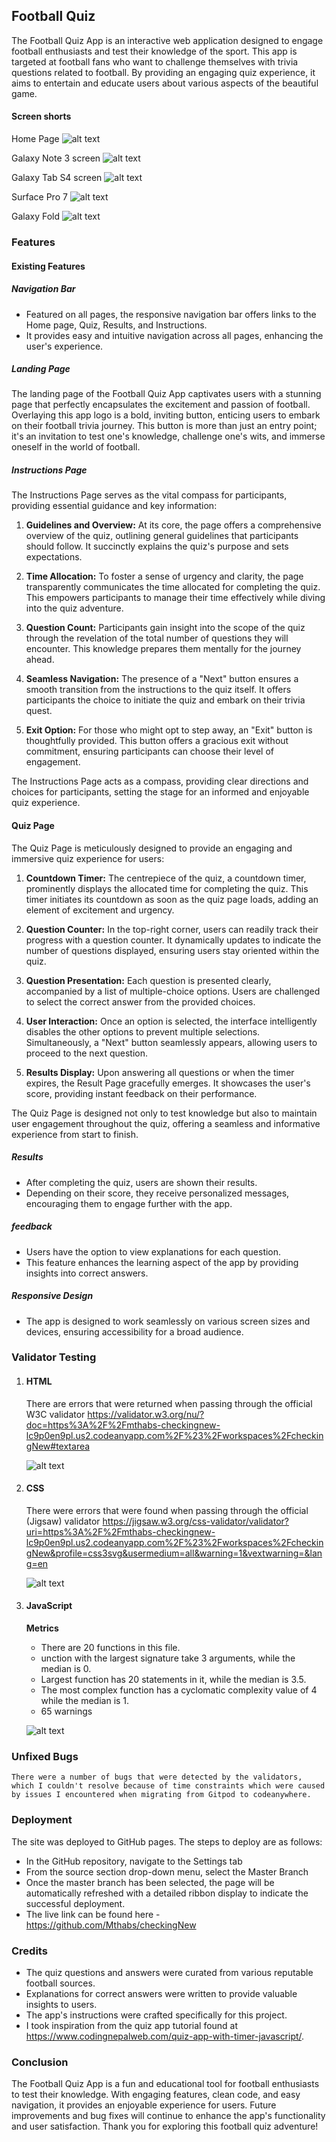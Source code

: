 ## Football Quiz

The Football Quiz App is an interactive web application designed to engage football enthusiasts and test their knowledge of the sport. This app is targeted at football fans who want to challenge themselves with trivia questions related to football. By providing an engaging quiz experience, it aims to entertain and educate users about various aspects of the beautiful game.
 

#### Screen shorts

Home Page
 ![alt text](https://github.com/Mthabs/checkingNew/blob/main/assets/images/homepage.png?raw=true)

Galaxy Note 3 screen
 ![alt text](https://github.com/Mthabs/checkingNew/blob/main/assets/images/galaxynote3.png?raw=true)

Galaxy Tab S4 screen 
![alt text](https://github.com/Mthabs/checkingNew/blob/main/assets/images/galaxytabs4.png?raw=true)

 Surface Pro 7
![alt text](https://github.com/Mthabs/checkingNew/blob/main/assets/images/surfacepro7.png?raw=true)

 Galaxy Fold
![alt text](https://github.com/Mthabs/checkingNew/blob/main/assets/images/galaxyfold.png?raw=true)


### Features

#### Existing Features

##### Navigation Bar

- Featured on all pages, the responsive navigation bar offers links to the Home page, Quiz, Results, and Instructions.
- It provides easy and intuitive navigation across all pages, enhancing the user's experience.

##### Landing Page

The landing page of the Football Quiz App captivates users with a stunning page that perfectly encapsulates the excitement and passion of football. Overlaying this app logo is a bold, inviting button, enticing users to embark on their football trivia journey. This button is more than just an entry point; it's an invitation to test one's knowledge, challenge one's wits, and immerse oneself in the world of football.


##### Instructions Page

The Instructions Page serves as the vital compass for participants, providing essential guidance and key information:

1.	**Guidelines and Overview:** At its core, the page offers a comprehensive overview of the quiz, outlining general guidelines that participants should follow. It succinctly explains the quiz's purpose and sets expectations.

2.	**Time Allocation:** To foster a sense of urgency and clarity, the page transparently communicates the time allocated for completing the quiz. This empowers participants to manage their time effectively while diving into the quiz adventure.

3.	**Question Count:** Participants gain insight into the scope of the quiz through the revelation of the total number of questions they will encounter. This knowledge prepares them mentally for the journey ahead.

4.	**Seamless Navigation:** The presence of a "Next" button ensures a smooth transition from the instructions to the quiz itself. It offers participants the choice to initiate the quiz and embark on their trivia quest.

5.	**Exit Option:** For those who might opt to step away, an "Exit" button is thoughtfully provided. This button offers a gracious exit without commitment, ensuring participants can choose their level of engagement.

The Instructions Page acts as a compass, providing clear directions and choices for participants, setting the stage for an informed and enjoyable quiz experience. 

#### Quiz Page

The Quiz Page is meticulously designed to provide an engaging and immersive quiz experience for users:

1.	**Countdown Timer:** The centrepiece of the quiz, a countdown timer, prominently displays the allocated time for completing the quiz. This timer initiates its countdown as soon as the quiz page loads, adding an element of excitement and urgency.

2.	**Question Counter:** In the top-right corner, users can readily track their progress with a question counter. It dynamically updates to indicate the number of questions displayed, ensuring users stay oriented within the quiz.

3.	**Question Presentation:** Each question is presented clearly, accompanied by a list of multiple-choice options. Users are challenged to select the correct answer from the provided choices.

4.	**User Interaction:** Once an option is selected, the interface intelligently disables the other options to prevent multiple selections. Simultaneously, a "Next" button seamlessly appears, allowing users to proceed to the next question.

5.	**Results Display:** Upon answering all questions or when the timer expires, the Result Page gracefully emerges. It showcases the user's score, providing instant feedback on their performance.

The Quiz Page is designed not only to test knowledge but also to maintain user engagement throughout the quiz, offering a seamless and informative experience from start to finish.

##### Results

- After completing the quiz, users are shown their results.
- Depending on their score, they receive personalized messages, encouraging them to engage further with the app.

##### feedback

- Users have the option to view explanations for each question.
- This feature enhances the learning aspect of the app by providing insights into correct answers.

##### Responsive Design

- The app is designed to work seamlessly on various screen sizes and devices, ensuring accessibility for a broad audience.


### Validator Testing

1. #### HTML

    There are errors that were returned when passing through the official W3C validator
    https://validator.w3.org/nu/?doc=https%3A%2F%2Fmthabs-checkingnew-lc9p0en9pl.us2.codeanyapp.com%2F%23%2Fworkspaces%2FcheckingNew#textarea
    
    ![alt text](https://github.com/Mthabs/checkingNew/blob/main/assets/images/index.png?raw=true)

2. #### CSS

    There were errors that were found when passing through the official (Jigsaw) validator
    https://jigsaw.w3.org/css-validator/validator?uri=https%3A%2F%2Fmthabs-checkingnew-lc9p0en9pl.us2.codeanyapp.com%2F%23%2Fworkspaces%2FcheckingNew&profile=css3svg&usermedium=all&warning=1&vextwarning=&lang=en
    
    ![alt text](https://github.com/Mthabs/checkingNew/blob/main/assets/images/css.png?raw=true)


3. #### JavaScript

    **Metrics**
    - There are 20 functions in this file.
    - unction with the largest signature take 3 arguments, while the median is 0.
    - Largest function has 20 statements in it, while the median is 3.5.
    - The most complex function has a cyclomatic complexity value of 4 while the median is 1.
    - 65 warnings

    
    ![alt text](https://github.com/Mthabs/checkingNew/blob/main/assets/images/script.png?raw=true)

### Unfixed Bugs

    There were a number of bugs that were detected by the validators, which I couldn't resolve because of time constraints which were caused by issues I encountered when migrating from Gitpod to codeanywhere.

### Deployment

The site was deployed to GitHub pages. The steps to deploy are as follows:

- In the GitHub repository, navigate to the Settings tab
- From the source section drop-down menu, select the Master Branch
- Once the master branch has been selected, the page will be automatically refreshed with a detailed ribbon display to indicate the successful deployment.
- The live link can be found here - https://github.com/Mthabs/checkingNew

### Credits

- The quiz questions and answers were curated from various reputable football sources.
- Explanations for correct answers were written to provide valuable insights to users.
- The app's instructions were crafted specifically for this project.
- I took inspiration from the quiz app tutorial found at https://www.codingnepalweb.com/quiz-app-with-timer-javascript/.


### Conclusion

The Football Quiz App is a fun and educational tool for football enthusiasts to test their knowledge. With engaging features, clean code, and easy navigation, it provides an enjoyable experience for users. Future improvements and bug fixes will continue to enhance the app's functionality and user satisfaction. Thank you for exploring this football quiz adventure!

